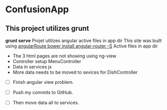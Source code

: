 # ConfusionApp
## This project utilizes grunt
**grunt serve**
Projet utilizes angular 
active files in app dir
This site was built using [angularRoute bower install angular-router -S](http://bower.io/)
Active files in app dir
- The 3 html pages are not showing using ng-view
- Controller setup MenuController
- Data in services js
- More data needs to be moved to sevices for DishController

- [ ] Finish angular view problem.
- [ ] Push my commits to GitHub.
- [ ] Then move data all to services.


